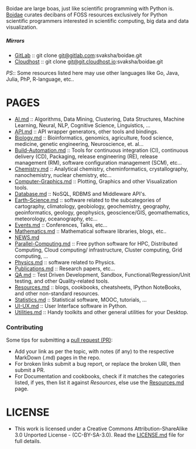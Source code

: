 Boidae are large boas, just like scientific programming with Python is. [Boidae](http://svaksha.github.io/boidae) curates decibans of FOSS resources exclusively for Python scientific programmers interested in scientific computing, big data and data visualization.

##### Mirrors 
* [GitLab](https://gitlab.com/svaksha/boidae) :: git clone git@gitlab.com:svaksha/boidae.git 
* [Cloudhost](https://git.cloudhost.io/svaksha/boidae) :: git clone git@git.cloudhost.io:svaksha/boidae.git

_PS_:: Some resources listed here may use other languages like Go, Java, Julia, PhP, R-language, etc.. 


# PAGES
* [AI.md](https://github.com/svaksha/boidae/blob/master/AI.md) :: Algorithms, Data Mining, Clustering, Data Structures, Machine Learning, Neural, NLP, Cognitive Science, Linguistics, ...
* [API.md](https://github.com/svaksha/boidae/blob/master/API.md) :: API wrapper generators, other tools and bindings.
* [Biology.md](https://github.com/svaksha/boidae/blob/master/Biology.md) :: Bioinformatics, genomics, agriculture, food science, medicine, genetic engineering, Neuroscience, et. al...
* [Build-Automation.md](https://github.com/svaksha/boidae/blob/master/Build-Automation.md) :: Tools for continuous integration (CI),  continuous delivery (CD), Packaging, release engineering (RE), release management (RM), software configuration management (SCM), etc...
* [Chemistry.md](https://github.com/svaksha/boidae/blob/master/Chemistry.md) :: Analytical chemistry, cheminformatics, crystallography, nanochemistry, nuclear chemistry, etc...
* [Computer-Graphics.md](https://github.com/svaksha/boidae/blob/master/Computer-Graphics.md) :: Plotting, Graphics and other Visualization tools.
* [Database.md](https://github.com/svaksha/boidae/blob/master/Database.md) :: NoSQL, RDBMS and Middleware API's.
* [Earth-Science.md](https://github.com/svaksha/boidae/blob/master/Earth-Science.md) :: software related to the subcategories of cartography, climatology, geobiology, geochemistry, geography, geoinformatics, geology‎, geophysics‎, geoscience/GIS, geomathematics, meteorology, oceanography, etc...
* [Events.md](https://github.com/svaksha/boidae/blob/master/Events.md) :: Conferences, Talks, etc...
* [Mathematics.md](https://github.com/svaksha/boidae/blob/master/Mathematics.md) :: Mathematical software libraries, blogs, etc.. 
* [NEWS.md](https://github.com/svaksha/boidae/blob/master/NEWS.md)
* [Parallel-Computing.md](https://github.com/svaksha/boidae/blob/master/Parallel-Computing.md) :: Free python software for HPC, Distributed Computing, Cloud computing/ infrastructure, Cluster computing, Grid computing, ...
* [Physics.md](https://github.com/svaksha/boidae/blob/master/Physics.md) :: software related to Physics.
* [Publications.md](https://github.com/svaksha/boidae/blob/master/Publications.md) :: Research papers, etc...
* [QA.md](https://github.com/svaksha/boidae/blob/master/QA.md) :: Test Driven Development, Sandbox, Functional/Regression/Unit testing, and other Quality-related tools.
* [Resources.md](https://github.com/svaksha/boidae/blob/master/Resources.md) :: blogs, cookbooks, cheatsheets, IPython NoteBooks, and other non-standard resources.
* [Statistics.md](https://github.com/svaksha/boidae/blob/master/Statistics.md) :: Statistical software, MOOC, tutorials, ...
* [UI-UX.md](https://github.com/svaksha/boidae/blob/master/UI-UX.md) :: User Interface software in Python.
* [Utilities.md](https://github.com/svaksha/boidae/blob/master/Utilities.md) :: Handy toolkits and other general utilities for your Desktop.


### Contributing
Some tips for submitting a [pull request (PR)](https://github.com/svaksha/boidae/pulls):
* Add your link as per the topic, with notes (if any) to the respective MarkDown (.md) pages in the repo.
* For broken links submit a bug report, or replace the broken URI, then submit a PR.
* For Documentation and cookbooks, check if it matches the categories listed, if yes, then list it against *Resources*, else use the [Resources.md](https://github.com/svaksha/boidae/blob/master/Resources.md) page.


# LICENSE 
* This work is licensed under a Creative Commons Attribution-ShareAlike 3.0 Unported License - (CC-BY-SA-3.0). Read the [LICENSE.md](https://github.com/svaksha/boidae/blob/master/LICENSE.md) file for full details.
